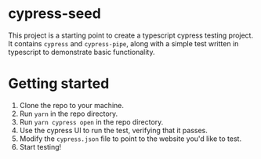 # cypress-seed

This project is a starting point to create a typescript cypress testing project. It contains `cypress` and `cypress-pipe`, along with a simple test written in typescript to demonstrate basic functionality.

# Getting started

1. Clone the repo to your machine.
2. Run `yarn` in the repo directory.
3. Run `yarn cypress open` in the repo directory.
4. Use the cypress UI to run the test, verifying that it passes.
5. Modify the `cypress.json` file to point to the website you'd like to test.
6. Start testing!
